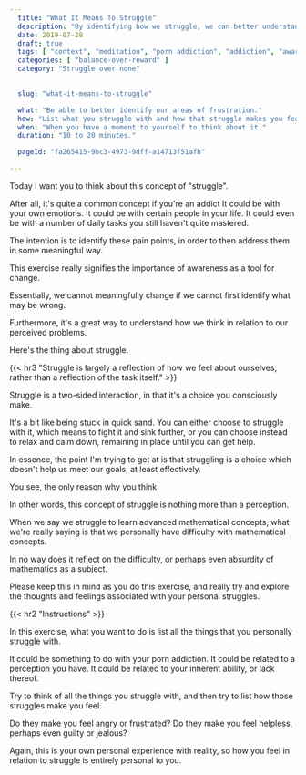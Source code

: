 ```yaml
---
  title: "What It Means To Struggle"
  description: "By identifying how we struggle, we can better understand the dynamics with which we think about the problems in our life."
  date: 2019-07-28
  draft: true
  tags: [ "context", "meditation", "porn addiction", "addiction", "awareness", "awareness exercises", "perspective", "nofap", "neverfap", "neverfap deluxe" ]
  categories: [ "balance-over-reward" ]
  category: "Struggle over none"

  
  slug: "what-it-means-to-struggle"

  what: "Be able to better identify our areas of frustration."
  how: "List what you struggle with and how that struggle makes you feel."
  when: "When you have a moment to yourself to think about it."
  duration: "10 to 20 minutes."

  pageId: "fa265415-9bc3-4973-9dff-a14713f51afb"

---
```



<!-- This should actually be an article explaining what it means to struggle -->
Today I want you to think about this concept of "struggle".

After all, it's quite a common concept if you're an addict
It could be with your own emotions. It could be with certain people in your life. It could even be with a number of daily tasks you still haven't quite mastered. 

The intention is to identify these pain points, in order to then address them in some meaningful way.

This exercise really signifies the importance of awareness as a tool for change.

Essentially, we cannot meaningfully change if we cannot first identify what may be wrong. 

Furthermore, it's a great way to understand how we think in relation to our perceived problems.

Here's the thing about struggle.


{{< hr3 "Struggle is largely a reflection of how we feel about ourselves, rather than a reflection of the task itself." >}}


Struggle is a two-sided interaction, in that it's a choice you consciously make.

It's a bit like being stuck in quick sand. You can either choose to struggle with it, which means to fight it and sink further, or you can choose instead to relax and calm down, remaining in place until you can get help.

In essence, the point I'm trying to get at is that struggling is a choice which doesn't help us meet our goals, at least effectively.

You see, the only reason why you think 



In other words, this concept of struggle is nothing more than a perception. 

When we say we struggle to learn advanced mathematical concepts, what we're really saying is that we personally have difficulty with mathematical concepts.

In no way does it reflect on the difficulty, or perhaps even absurdity of mathematics as a subject.

Please keep this in mind as you do this exercise, and really try and explore the thoughts and feelings associated with your personal struggles. 


{{< hr2 "Instructions" >}}


In this exercise, what you want to do is list all the things that you personally struggle with.

It could be something to do with your porn addiction. It could be related to a perception you have. It could be related to your inherent ability, or lack thereof.

Try to think of all the things you struggle with, and then try to list how those struggles make you feel.

Do they make you feel angry or frustrated? Do they make you feel helpless, perhaps even guilty or jealous?

Again, this is your own personal experience with reality, so how you feel in relation to struggle is entirely personal to you.




<!-- 
{{< hr2 "Additional Resources" >}}  -->

<!-- maybe link to other  -->

